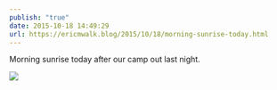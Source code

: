 ```yaml
---
publish: "true"
date: 2015-10-18 14:49:29
url: https://ericmwalk.blog/2015/10/18/morning-sunrise-today.html
---
```


Morning sunrise today after our camp out last night.

![](https://ericmwalk.blog/uploads/2022/948f076121.jpg)